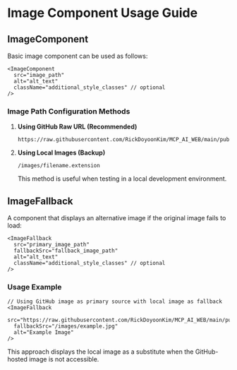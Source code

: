 # Image Component Usage Guide

## ImageComponent

Basic image component can be used as follows:

```tsx
<ImageComponent 
  src="image_path" 
  alt="alt_text"
  className="additional_style_classes" // optional
/>
```

### Image Path Configuration Methods

1. **Using GitHub Raw URL (Recommended)**
   ```
   https://raw.githubusercontent.com/RickDoyoonKim/MCP_AI_WEB/main/public/images/filename.extension
   ```

2. **Using Local Images (Backup)**
   ```
   /images/filename.extension
   ```
   This method is useful when testing in a local development environment.

## ImageFallback

A component that displays an alternative image if the original image fails to load:

```tsx
<ImageFallback 
  src="primary_image_path" 
  fallbackSrc="fallback_image_path"
  alt="alt_text"
  className="additional_style_classes" // optional
/>
```

### Usage Example

```tsx
// Using GitHub image as primary source with local image as fallback
<ImageFallback 
  src="https://raw.githubusercontent.com/RickDoyoonKim/MCP_AI_WEB/main/public/images/example.jpg" 
  fallbackSrc="/images/example.jpg"
  alt="Example Image"
/>
```

This approach displays the local image as a substitute when the GitHub-hosted image is not accessible.